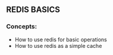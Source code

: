 ## REDIS BASICS

### Concepts:
- How to use redis for basic operations
- How to use redis as a simple cache

